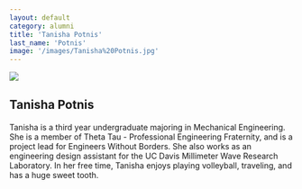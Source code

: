 ```yaml
---
layout: default
category: alumni
title: 'Tanisha Potnis'
last_name: 'Potnis'
image: '/images/Tanisha%20Potnis.jpg'
---
```


<img src="{{ page.image }}">

<h2 class="team-title">Tanisha Potnis</h2>
<h4 class="team-position"></h4>
<p>Tanisha is a third year undergraduate majoring in Mechanical Engineering. She is a member of Theta Tau - Professional Engineering Fraternity, and is a project lead for Engineers Without Borders. She also works as an engineering design assistant for the UC Davis Millimeter Wave Research Laboratory. In her free time, Tanisha enjoys playing volleyball, traveling, and has a huge sweet tooth.</p>
<ul class="team-member-other-info"></ul>
